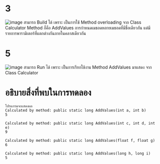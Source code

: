 # 3 #
![image](https://github.com/ThanaloekKaisai/03376836-OOP-2566-Lab-11/assets/144195683/f3283508-4502-4fa4-9ebc-7308fe59e8c2)
สามารถ Build ได้ เพราะ เป็นการใช้ Method overloading จาก Class Calculator Method ก็คือ AddValues การกำหนดเมธอดหลายเมธอดที่มีชื่อเดียวกัน แต่มีรายการพารามิเตอร์ที่แตกต่างกันภายในคลาสเดียวกัน
# 5 #
![image](https://github.com/ThanaloekKaisai/03376836-OOP-2566-Lab-11/assets/144195683/9481eebb-85c8-43b2-99b0-1f653595cfc1)
สามารถ Run ได้ เพราะ เป็นการเรียกใช้งาน Method AddValues มาแสดง จาก Class Calculator

# อธิบายสิ่งที่พบในการทดลอง #
```
โปรแกรมจะแสดงผล
Calculated by method: public static long AddValues(int a, int b)
5

Calculated by method: public static long AddValues(int c, int d, int e)
9

Calculated by method: public static long AddValues(float f, float g)
6

Calculated by method: public static long AddValues(long h, long i)
5
